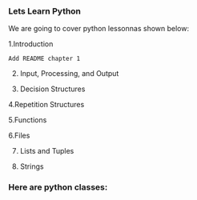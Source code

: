 ### Lets Learn Python

We are going to cover python lessonnas shown below:

  1.Introduction

	Add README chapter 1
 
2. Input, Processing, and Output
 
4. Decision Structures

4.Repetition Structures

5.Functions

6.Files

7. Lists and Tuples

8. Strings
   
### Here are python classes:
